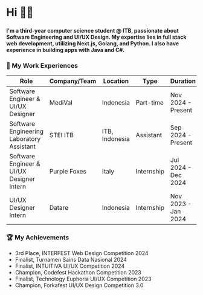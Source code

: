 # Hi 👋🏻

###

#### I'm a third-year computer science student @ ITB, passionate about Software Engineering and UI/UX Design. My expertise lies in full stack web development, utilizing Next.js, Golang, and Python. I also have experience in building apps with Java and C#.

###

### 🌱 My Work Experiences

| **Role**                                   | **Company/Team**         | **Location**       | **Type**         | **Duration**         |
|------------------------------------------|--------------------------|--------------------|------------------|---------------------|
| Software Engineer & UI/UX Designer        | MediVal                  | Indonesia                  | Part-time | Nov 2024 - Present |
| Software Engineering Laboratory Assistant | STEI ITB                 | ITB, Indonesia     | Assistant        | Sep 2024 - Present |
| Software Engineer & UI/UX Designer Intern | Purple Foxes             | Italy              | Internship       | Jul 2024 - Dec 2024 |
| UI/UX Designer Intern                     | Datare                   | Indonesia                  | Internship       | Nov 2023 - Jan 2024 |

###


### 🏆 My Achievements

- 3rd Place, INTERFEST Web Design Competition 2024
- Finalist, Turnamen Sains Data Nasional 2024
- Finalist, INTUITIVA UI/UX Competition 2024
- Champion, Codefest Hackathon Competition 2023
- Finalist, Technology Euphoria UI/UX Competition 2023
- Champion, Forkafest UI/UX Design Competition 3.0

###
